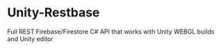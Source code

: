 # Unity-Restbase
Full REST Firebase/Firestore C# API that works with Unity WEBGL builds and Unity editor
